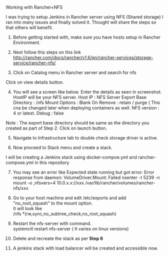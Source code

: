 Working with Rancher+NFS

I was trying to setup Jenkins in Rancher server using NFS (Shared storage)
I ran into many issues and finally solved it. 
Thought will share the steps so that others will benefit.

1) Before getting started with, make sure you have hosts setup in Rancher Environment.

2) Next follow this steps on this link 
http://rancher.com/docs/rancher/v1.6/en/rancher-services/storage-service/rancher-nfs/

3) Click on Catalog menu in Rancher server and search for nfs

Click on view details button.

4) You will see a screen like below. Enter the details as seen in screenshot. HostIP will be your NFS server.
    Host IP : NFS Server
    Export Base Directory : /nfs
    Mount Options : Blank
    On Remove : retain / purge ( This cna be changed later when deploying containers as well.
    NFS version : 4 or latest.
    Debug : false

Note : The export base directory should be same as the directory you created as part of Step 2.
Click on launch button.

5) Navigate to Infrastructure tab to double check storage driver is active. 

6) Now proceed to Stack menu and create a stack.
 
I will be creating a Jenkins stack using docker-compoe.yml and rancher-compose.yml in this repository

7) You may see an error like 
Expected state running but got error: Error response from daemon: VolumeDriver.Mount: Failed nsenter -t 5239 -n mount -o ,nfsvers=4 10.0.x.x://xxx /var/lib/rancher/volumes/rancher-nfs/xxx


8) Go to your host machine and edit /etc/exports and add "no_root_squash" to the mount option.     
It will look like   
/nfs    *(rw,sync,no_subtree_check,no_root_squash)

9) Restart the nfs-server with command.    
   systemctl restart nfs-server  ( It varies on linux versions)

10) Delete and recreate the stack as per **Step 6**


11) A jenkins stack with load balancer will be created and accessible now.





